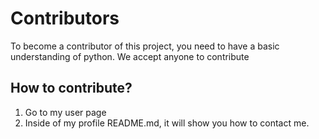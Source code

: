 # Contributors
To become a contributor of this project, you need to have a basic understanding of python. We accept anyone to contribute
## How to contribute?
1. Go to my user page
2. Inside of my profile README.md, it will show you how to contact me.